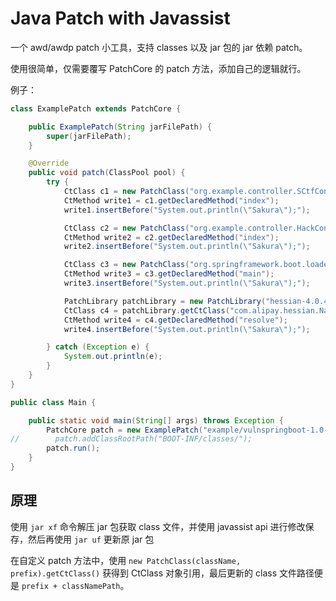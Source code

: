 # Java Patch with Javassist

一个 awd/awdp patch 小工具，支持 classes 以及 jar 包的 jar 依赖 patch。

使用很简单，仅需要覆写 PatchCore 的 patch 方法，添加自己的逻辑就行。

例子：

```java
class ExamplePatch extends PatchCore {

    public ExamplePatch(String jarFilePath) {
        super(jarFilePath);
    }

    @Override
    public void patch(ClassPool pool) {
        try {
            CtClass c1 = new PatchClass("org.example.controller.SCtfController", "BOOT-INF/classes/").getCtClass();
            CtMethod write1 = c1.getDeclaredMethod("index");
            write1.insertBefore("System.out.println(\"Sakura\");");

            CtClass c2 = new PatchClass("org.example.controller.HackController", "BOOT-INF/classes/").getCtClass();
            CtMethod write2 = c2.getDeclaredMethod("index");
            write2.insertBefore("System.out.println(\"Sakura\");");

            CtClass c3 = new PatchClass("org.springframework.boot.loader.JarLauncher", "").getCtClass();
            CtMethod write3 = c3.getDeclaredMethod("main");
            write3.insertBefore("System.out.println(\"Sakura\");");

            PatchLibrary patchLibrary = new PatchLibrary("hessian-4.0.4.jar",  "BOOT-INF/lib/");
            CtClass c4 = patchLibrary.getCtClass("com.alipay.hessian.NameBlackListFilter");
            CtMethod write4 = c4.getDeclaredMethod("resolve");
            write4.insertBefore("System.out.println(\"Sakura\");");

        } catch (Exception e) {
            System.out.println(e);
        }
    }
}

public class Main {

    public static void main(String[] args) throws Exception {
        PatchCore patch = new ExamplePatch("example/vulnspringboot-1.0-SNAPSHOT.jar");
//        patch.addClassRootPath("BOOT-INF/classes/");
        patch.run();
    }
}
```

## 原理

使用 `jar xf` 命令解压 jar 包获取 class 文件，并使用 javassist api 进行修改保存，然后再使用 `jar uf` 更新原 jar 包

在自定义 patch 方法中，使用 `new PatchClass(className, prefix).getCtClass()` 获得到 CtClass 对象引用，最后更新的 class 文件路径便是 `prefix + classNamePath`。